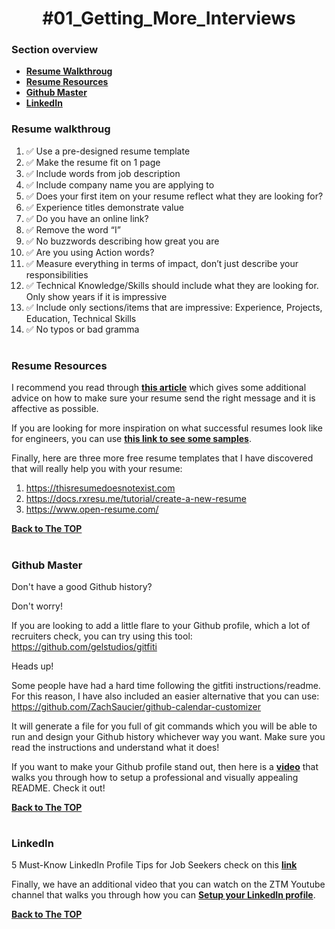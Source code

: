 <h1 align="center">#01_Getting_More_Interviews</h1>

### Section overview
* **[Resume Walkthroug](#resume-walkthroug)**
* **[Resume Resources](#resume-resources)**
* **[Github Master](#github-master)**
* **[LinkedIn](#linkedIn)**



### Resume walkthroug 
1. ✅ Use a pre-designed resume template
2. ✅ Make the resume fit on 1 page
3. ✅ Include words from job description
4. ✅ Include company name you are applying to
5. ✅ Does your first item on your resume reflect what they are looking for?
6. ✅ Experience titles demonstrate value
7. ✅ Do you have an online link?
8. ✅ Remove the word “I”
9. ✅ No buzzwords describing how great you are
10. ✅ Are you using Action words?
11. ✅ Measure everything in terms of impact, don’t just describe your responsibilities
12. ✅ Technical Knowledge/Skills should include what they are looking for. Only show years if it is impressive
13. ✅ Include only sections/items that are impressive: Experience, Projects, Education, Technical Skills
14. ✅ No typos or bad gramma
#

### Resume Resources
I recommend you read through **[this article](https://stackoverflow.blog/2020/11/25/how-to-write-an-effective-developer-resume-advice-from-a-hiring-manager/)** which gives some additional advice on how to make sure your resume send the right message and it is affective as possible.

If you are looking for more inspiration on what successful resumes look like for engineers, you can use **[this link to see some samples](https://www.cakeresume.com/Engineering-resume-samples)**.

Finally, here are three more free resume templates that I have discovered that will really help you with your resume:

1. https://thisresumedoesnotexist.com
2. https://docs.rxresu.me/tutorial/create-a-new-resume
3. https://www.open-resume.com/

**[Back to The TOP](#section-overview)**
#

### Github Master
Don't have a good Github history? 

Don't worry! 

If you are looking to add a little flare to your Github profile, which a lot of recruiters check, you can try using this tool: https://github.com/gelstudios/gitfiti

Heads up! 

Some people have had a hard time following the gitfiti instructions/readme. For this reason, I have also included an easier alternative that you can use: https://github.com/ZachSaucier/github-calendar-customizer

It will generate a file for you full of git commands which you will be able to run and design your Github history whichever way you want. Make sure you read the instructions and understand what it does!

If you want to make your Github profile stand out, then here is a **[video](https://www.youtube.com/watch?v=ktN5tDfQ_g8)** that walks you through how to setup a professional and visually appealing README. Check it out!

**[Back to The TOP](#section-overview)**
#

### LinkedIn

5 Must-Know LinkedIn Profile Tips for Job Seekers check on this **[link](https://www.youtube.com/watch?v=B4OhuzwLc9o)**

Finally, we have an additional video that you can watch on the ZTM Youtube channel that walks you through how you can **[Setup your LinkedIn profile](https://www.youtube.com/watch?v=D48ER-3dlFI)**.

**[Back to The TOP](#section-overview)**
#

